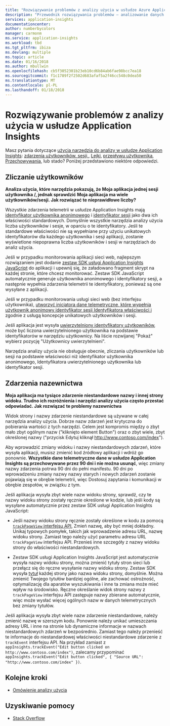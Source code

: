 ```yaml
---
title: "Rozwiązywanie problemów z analizy użycia w usłudze Azure Application Insights"
description: "Przewodnik rozwiązywania problemów — analizowanie danych użycia witryny i aplikacji z usługą Application Insights."
services: application-insights
documentationcenter: 
author: numberbycolors
manager: carmonm
ms.service: application-insights
ms.workload: tbd
ms.tgt_pltfrm: ibiza
ms.devlang: multiple
ms.topic: article
ms.date: 01/16/2018
ms.author: mbullwin
ms.openlocfilehash: cb5f3052301b23eb10cd6b84ab6fae98bcc7ea18
ms.sourcegitcommit: f1c1789f2f2502d683afaf5a2f46cc548c0dea50
ms.translationtype: MT
ms.contentlocale: pl-PL
ms.lasthandoff: 01/18/2018
---
```

# <a name="troubleshoot-usage-analytics-in-application-insights"></a>Rozwiązywanie problemów z analizy użycia w usłudze Application Insights
Masz pytania dotyczące [użycia narzędzia do analizy w usłudze Application Insights](app-insights-usage-overview.md): [zdarzenia użytkowników, sesji,](app-insights-usage-segmentation.md), [Lejki](usage-funnels.md), [przepływu użytkownika](app-insights-usage-flows.md), [Przechowywania](app-insights-usage-retention.md), lub stado? Poniżej przedstawiono niektóre odpowiedzi.

## <a name="counting-users"></a>Zliczanie użytkowników
**Analiza użycia, które narzędzia pokazują, że Moja aplikacja jednej sesji użytkownika /, jednak sprawdzić Moja aplikacja ma wiele użytkowników/sesji. Jak rozwiązać te nieprawidłowe liczby?**

Wszystkie zdarzenia telemetrii w usłudze Application Insights mają [identyfikator użytkownika anonimowego](application-insights-data-model-context.md) i [identyfikator sesji](application-insights-data-model-context.md) jako dwa ich właściwości standardowych. Domyślnie wszystkie narzędzia analizy użycia liczba użytkowników i sesje, w oparciu o te identyfikatory. Jeśli te standardowe właściwości nie są wypełniane przy użyciu unikatowych identyfikatorów dla każdego użytkownika i sesji aplikacji, zostanie wyświetlone niepoprawna liczba użytkowników i sesji w narzędziach do analiz użycia.

Jeśli w przypadku monitorowania aplikacji sieci web, najlepszym rozwiązaniem jest dodanie [zestaw SDK usługi Application Insights JavaScript](app-insights-javascript.md) do aplikacji i upewnij się, że załadowano fragment skrypt na każdej stronie, które chcesz monitorować. Zestaw SDK JavaScript automatycznie generuje użytkownika anonimowego i identyfikatory sesji, a następnie wypełnia zdarzenia telemetrii te identyfikatory, ponieważ są one wysyłane z aplikacji.

Jeśli w przypadku monitorowania usługi sieci web (bez interfejsu użytkownika), [utworzyć inicjatora dane telemetryczne, które wypełnia użytkownik anonimowy identyfikator sesji Identyfikatora właściwości i](app-insights-usage-send-user-context.md) zgodnie z usługą koncepcje unikatowych użytkowników i sesji.

Jeśli aplikacja jest wysyła [uwierzytelniony identyfikatory użytkowników](app-insights-api-custom-events-metrics.md#authenticated-users), może być liczona uwierzytelnionego użytkownika na podstawie identyfikatorów w narzędziu użytkownicy. Na liście rozwijanej "Pokaż" wybierz pozycję "Użytkownicy uwierzytelnieni".

Narzędzia analizy użycia nie obsługuje obecnie, zliczania użytkowników lub sesji na podstawie właściwości niż identyfikator użytkownika anonimowego, Identyfikatora uwierzytelnionego użytkownika lub identyfikator sesji.

## <a name="naming-events"></a>Zdarzenia nazewnictwa
**Moja aplikacja ma tysiące zdarzenie niestandardowe nazwy i innej strony widoku. Trudno ich rozróżnienia i narzędzi analizy użycia często przestać odpowiadać. Jak rozwiązać te problemy nazewnictwa**

Widok strony i nazwy zdarzenie niestandardowe są używane w całej narzędzia analizy użycia. Dobrze nazw zdarzeń jest krytyczna do pobierania wartości z tych narzędzi. Celem jest kompromis między o zbyt mało zbyt ogólnym nazw ("kliknięto element Button") oraz o zbyt wiele, zbyt określonej nazwy ("przycisk Edytuj kliknął http://www.contoso.com/index").

Aby wprowadzić zmiany widoku i nazwy niestandardowych zdarzeń, które wysyła aplikacji, musisz zmienić kod źródłowy aplikacji i wdróż go ponownie. **Wszystkie dane telemetryczne dane w usłudze Application Insights są przechowywane przez 90 dni i nie można usunąć**, więc zmiany nazwy zdarzenia potrwa 90 dni do pełni manifestu. 90 dni po wprowadzeniu zmiany nazwy nazwy starych i nowych zdarzeń zostanie pojawiają się w obrębie telemetrii, więc Dostosuj zapytania i komunikacji w obrębie zespołów, w związku z tym.

Jeśli aplikacja wysyła zbyt wiele nazw widoku strony, sprawdź, czy te nazwy widoku strony zostały ręcznie określone w kodzie, lub jeśli kody są wysyłane automatycznie przez zestaw SDK usługi Application Insights JavaScript:

* Jeśli nazwy widoku strony ręcznie zostały określone w kodu za pomocą [ `trackPageView` interfejsu API](https://github.com/Microsoft/ApplicationInsights-JS/blob/master/API-reference.md), Zmień nazwę, aby być mniej dokładny. Unikaj typowych pomyłek, takich jak wprowadzenie adresu URL, nazwę widoku strony. Zamiast tego należy użyć parametru adresu URL `trackPageView` interfejsu API. Przenieś inne szczegóły z nazwy widoku strony do właściwości niestandardowych.

* Zestaw SDK usługi Application Insights JavaScript jest automatycznie wysyła nazwy widoku strony, można zmienić tytuły stron sieci lub przełącz się do ręczne wysyłanie nazwy widoku strony. Zestaw SDK wysyła [tytuł](https://developer.mozilla.org/docs/Web/HTML/Element/title) każdej strony jako nazwa widoku strony, domyślnie. Można zmienić Twojego tytułów bardziej ogólne, ale zachować ostrożność, optymalizację dla aparatów wyszukiwania i inne ta zmiana może mieć wpływ na środowisko. Ręczne określanie widok strony nazwy z `trackPageView` interfejsu API zastępuje nazwy zbierane automatycznie, więc może wysłać więcej ogólnych nazw w danych telemetrycznych bez zmiany tytułów.   

Jeśli aplikacja wysyła zbyt wiele nazw zdarzenie niestandardowe, należy zmienić nazwę w szerszym kodu. Ponownie należy unikać umieszczania adresy URL i inne na stronie lub dynamiczne informacje w nazwach niestandardowych zdarzeń w bezpośrednio. Zamiast tego należy przenieść te informacje do niestandardowej właściwości niestandardowe zdarzenie z `trackEvent` interfejsu API. Na przykład zamiast z `appInsights.trackEvent("Edit button clicked on http://www.contoso.com/index")`, zalecamy przypominać `appInsights.trackEvent("Edit button clicked", { "Source URL": "http://www.contoso.com/index" })`.

## <a name="next-steps"></a>Kolejne kroki

* [Omówienie analizy użycia](app-insights-usage-overview.md)

## <a name="get-help"></a>Uzyskiwanie pomocy
* [Stack Overflow](http://stackoverflow.com/questions/tagged/ms-application-insights)


